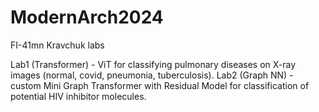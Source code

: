 # ModernArch2024
FI-41mn Kravchuk labs

Lab1 (Transformer) - ViT for classifying pulmonary diseases on X-ray images (normal, covid, pneumonia, tuberculosis).
Lab2 (Graph NN) - custom Mini Graph Transformer with Residual Model for classification of potential HIV inhibitor molecules.
